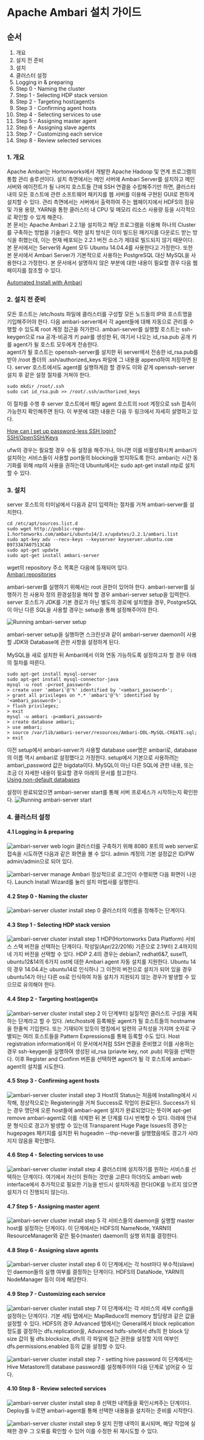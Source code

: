 # Apache Ambari 설치 가이드

## 순서

1. 개요
2. 설치 전 준비
3. 설치
4. 클러스터 설정
  1. Logging in & preparing
  2. Step 0 - Naming the cluster
  3. Step 1 - Selecting HDP stack version
  4. Step 2 - Targeting host(agent)s
  5. Step 3 - Confirming agent hosts
  6. Step 4 - Selecting services to use
  7. Step 5 - Assigning master agent
  8. Step 6 - Assigning slave agents
  9. Step 7 - Customizing each service
  10. Step 8 - Review selected services


### 1. 개요

 Apache Ambari는 Hortonworks에서 개발한 Apache Hadoop 및 연계 프로그램의 통합 관리 솔루션이다. 설치 측면에서는 메인 서버에 Ambari Server를 설치하고 메인 서버와 에이전트가 될 나머지 호스트들 간에 SSH 연결을 수립해주기만 하면, 클러스터 내의 모든 호스트에 관련 소프트웨어 패키지를 웹 서버를 이용해 구현된 GUI로 편하게 설치할 수 있다. 관리 측면에서는 서버에서 출력하여 주는 웹페이지에서 HDFS의 점유 및 가용 용량, YARN을 통한 클러스터 내 CPU 및 메모리 리소스 사용량 등을 시각적으로 확인할 수 있게 해준다.  
 본 문서는 Apache Ambari 2.2.1을 설치하고 해당 프로그램을 이용해 하나의 Cluster를 구축하는 방법을 기술한다. 택한 설치 방식은 이미 빌드된 패키지를 다운로드 받는 방식을 취했는데, 이는 현재 배포되는 2.2.1 버전 소스가 제대로 빌드되지 않기 때문이다.  
 본 문서에서는 Server와 Agent 모두 Ubuntu 14.04.4를 사용한다고 가정한다. 또한 본 문서에서 Ambari Server가 기본적으로 사용하는 PostgreSQL 대신 MySQL을 사용한다고 가정한다. 본 문서에서 설명하지 않은 부분에 대한 내용이 필요할 경우 다음 웹페이지를 참조할 수 있다.

<a href="http://docs.hortonworks.com/HDPDocuments/Ambari-2.2.1.1/bk_Installing_HDP_AMB/content/index.html">Automated Install with Ambari</a>

### 2. 설치 전 준비

 모든 호스트는 /etc/hosts 파일에 클러스터를 구성할 모든 노드들의 IP와 호스트명을 기입해주어야 한다. 다음 ambari-server에서 각 agent들에 대해 자동으로 관리를 수행할 수 있도록 root 계정 접근을 허가한다. ambari-server를 실행할 호스트는 ssh-keygen으로 rsa 공개-비공개 키 pair를 생성한 뒤, 여기서 나오는 id_rsa.pub 공개 키를 agent가 될 호스트 모두에게 전송한다.  
 agent가 될 호스트는 openssh-server를 설치한 뒤 server에서 전송한 id_rsa.pub를 받아 /root 폴더의 .ssh/authorized_keys 파일에 그 내용을 append하여 저장하면 된다. server 호스트에서도 agent를 실행하게끔 할 경우도 이와 같게 openssh-server 설치 후 같은 설정 절차를 거쳐야 한다.

```shell
sudo mkdir /root/.ssh
sudo cat id_rsa.pub >> /root/.ssh/authorized_keys
```

 이 절차를 수행 후 server 호스트에서 해당 agent 호스트의 root 계정으로 ssh 접속이 가능한지 확인해주면 된다. 이 부분에 대한 내용은 다음 두 링크에서 자세히 설명하고 있다.

<a href="http://askubuntu.com/questions/46930/how-can-i-set-up-password-less-ssh-login">How can I set up password-less SSH login?</a>  
<a href="https://help.ubuntu.com/community/SSH/OpenSSH/Keys">SSH/OpenSSH/Keys</a>

 ufw의 경우는 필요할 경우 수동 설정을 해주거나, 아니면 이를 비활성화시켜 ambari가 설치하는 서비스들이 사용할 port들의 blocking을 방지하도록 한다. ambari는 시간 동기화를 위해 ntp의 사용을 권하는데 Ubuntu에서는 sudo apt-get install ntp로 설치할 수 있다.


### 3. 설치

 server 호스트의 터미널에서 다음과 같이 입력하는 절차를 거쳐 ambari-server를 설치한다.

```shell
cd /etc/apt/sources.list.d
sudo wget http://public-repo-1.hortonworks.com/ambari/ubuntu14/2.x/updates/2.2.1/ambari.list
sudo apt-key adv --recv-keys --keyserver keyserver.ubuntu.com B9733A7A07513CAD
sudo apt-get update
sudo apt-get install ambari-server
```

wget의 repository 주소 목록은 다음에 등재되어 있다.  
<a href="http://docs.hortonworks.com/HDPDocuments/Ambari-2.2.1.1/bk_Installing_HDP_AMB/content/_ambari_repositories.html">
Ambari repositories
</a>

ambari-server를 실행하기 위해서는 root 권한이 있어야 한다. ambari-server를 실행하기 전 사용자 정의 환경설정을 해야 할 경우 ambari-server setup을 입력한다. server 호스트가 JDK를 기본 경로가 아닌 별도의 경로에 설치했을 경우, PostgreSQL이 아닌 다른 SQL을 사용할 경우는 setup을 통해 설정해주어야 한다.

![Running ambari-server setup](/docs/images/screenshot_ambari-server_setup.png)

ambari-server setup을 실행하면 스크린샷과 같이 ambari-server daemon이 사용할 JDK와 Database에 관한 사항을 설정하게 된다.

MySQL을 새로 설치한 뒤 Ambari에서 이와 연동 가능하도록 설정하고자 할 경우 아래의 절차를 따른다.

```shell
sudo apt-get install mysql-server
sudo apt-get install mysql-connector-java
mysql -u root -p<root_password>
> create user 'ambari'@'%' identified by '<ambari_password>';
> grant all privileges on *.* 'ambari'@'%' identified by '<ambari_password>';
> flush privileges;
> exit
mysql -u ambari -p<ambari_password>
> create database ambari;
> use ambari;
> source /var/lib/ambari-server/resources/Ambari-DDL-MySQL-CREATE.sql;
> exit
```
이전 setup에서 ambari-server가 사용할 database user명은 ambari로, database의 이름 역시 ambari로 설정했다고 가정한다. setup에서 기본으로 사용하려는 ambari_password 값은 bigdata이다. MySQL이 아닌 다른 SQL에 관한 내용, 또는 조금 더 자세한 내용이 필요할 경우 아래의 문서를 참고한다.  
<a href="http://docs.hortonworks.com/HDPDocuments/Ambari-2.2.1.1/bk_ambari_reference_guide/content/_using_non-default_databases_-_ambari.html">Using non-default databases</a>

설정이 완료되었으면 ambari-server start를 통해 서버 프로세스가 시작하는지 확인한다.
![Running ambari-server start](/docs/images/screenshot_ambari-server_start.png)

### 4. 클러스터 설정

#### 4.1 Logging in & preparing

![ambari-server web login](/docs/images/screenshot_ambari-server_web-login.png)
클러스터를 구축하기 위해 8080 포트의 web server로 접속을 시도하면 다음과 같은 화면을 볼 수 있다. admin 계정의 기본 설정값은 ID/PW admin/admin으로 되어 있다.


![ambari-server manage Ambari](/docs/images/screenshot_ambari-server_manage.png)
정상적으로 로그인이 수행되면 다음 화면이 나온다. Launch Install Wizard를 눌러 설치 마법사를 실행한다.

#### 4.2 Step 0 - Naming the cluster

![ambari-server cluster install step 0](/docs/images/screenshot_ambari-server_cluster-install_step0.png)
클러스터의 이름을 정해주는 단계이다.


#### 4.3 Step 1 - Selecting HDP stack version

![ambari-server cluster install step 1](/docs/images/screenshot_ambari-server_cluster-install_step1.png)
HDP(Hortonworks Data Platform) 서비스 스택 버전을 선택하는 단계이다. 작성일(Apr/22/2016) 기준으로 2.1부터 2.4까지의 네 가지 버전을 선택할 수 있다. HDP 2.4의 경우는 debian7, redhat6&7, suse11, ubuntu12&14의 6가지 ost에 대한 Ambari agent 자동 설치를 지원한다. Ubuntu 14의 경우 14.04.4는 ubuntu14로 인식하나 그 이전의 버전으로 설치가 되어 있을 경우 ubuntu14가 아닌 다른 os로 인식하여 자동 설치가 지원되지 않는 경우가 발생할 수 있으므로 유의해야 한다.


#### 4.4 Step 2 - Targeting host(agent)s

![ambari-server cluster install step 2](/docs/images/screenshot_ambari-server_cluster-install_step2.png)
이 단계부터 실질적인 클러스트 구성을 계획하는 단계라고 할 수 있다. /etc/hosts에 등록해둔 agent가 될 호스트들의 hostname을 한줄씩 기입한다. 또는 기재되어 있듯이 명칭에서 일련의 규칙성을 가지며 숫자로 구별되는 여러 호스트들을 Pattern Expressions를 통해 등록할 수도 있다. Host registration information에서 이 문서에서처럼 SSH 연결을 준비했고 이를 사용하는 경우 ssh-keygen을 실행하여 생성된 id_rsa (priavte key, not .pub) 파일을 선택한다. 이후 Register and Confirm 버튼을 선택하면 agent가 될 각 호스트에 ambari-agent의 설치를 시도한다.


#### 4.5 Step 3 - Confirming agent hosts

![ambari-server cluster install step 3](/docs/images/screenshot_ambari-server_cluster-install_step3.png)
Host의 Status는 처음에 Installing에서 시작해, 정상적으로는 Registering을 거쳐 Success로 작업이 완료된다. Success가 되는 경우 명단에 오른 host들에 ambari-agent 설치가 완료되었다는 뜻이며 apt-get remove ambari-agent로 이를 삭제한 뒤 본 단계를 다시 반복할 수 있다. 아래에 안내문 형식으로 경고가 발생할 수 있는데 Transparent Huge Page Issues의 경우는 hugepages 패키지를 설치한 뒤 hugeadm --thp-never를 실행했음에도 경고가 사라지지 않음을 확인했다.


#### 4.6 Step 4 - Selecting services to use

![ambari-server cluster install step 4](/docs/images/screenshot_ambari-server_cluster-install_step4.png)
클러스터에 설치하기를 원하는 서비스를 선택하는 단계이다. 여기에서 자신이 원하는 것만을 고른다 하더라도 ambari web interface에서 추가적으로 필요한 기능을 반드시 설치하게끔 한다(OK를 누르지 않으면 설치가 더 진행되지 않는다).


#### 4.7 Step 5 - Assigning master agent

![ambari-server cluster install step 5](/docs/images/screenshot_ambari-server_cluster-install_step5.png)
각 서비스들의 daemon을 실행할 master host를 설정하는 단계이다. 이 단계에서는 HDFS의 NameNode, YARN의 ResourceManager와 같은 필수(master) daemon의 실행 위치를 결정한다.


#### 4.8 Step 6 - Assigning slave agents

![ambari-server cluster install step 6](/docs/images/screenshot_ambari-server_cluster-install_step6.png)
이 단계에서는 각 host마다 부수적(slave)인 daemon들의 실행 여부를 결정하는 단계이다. HDFS의 DataNode, YARN의 NodeManager 등이 이에 해당한다.


#### 4.9 Step 7 - Customizing each service

![ambari-server cluster install step 7](/docs/images/screenshot_ambari-server_cluster-install_step7.png)
이 단계에서는 각 서비스의 세부 config을 설정하는 단계이다. 기본 세팅 탭에서는 MapReduce의 memory 할당량과 같은 값을 설정할 수 있다. HDFS의 경우 Advanced 탭에서는 General에서 block replication 정도를 결정하는 dfs.replication을, Advanced hdfs-site에서 dfs의 한 block 당 size 값이 될 dfs.blocksize, dfs의 각 파일에 접근 권한을 설정할 지의 여부인 dfs.permissions.enabled 등의 값을 설정할 수 있다.

![ambari-server cluster install step 7 - setting hive password](/docs/images/screenshot_ambari-server_cluster-install_step7-hive.png)
이 단계에서는 Hive Metastore의 database password를 설정해주어야 다음 단계로 넘어갈 수 있다.


#### 4.10 Step 8 - Review selected services

![ambari-server cluster install step 8](/docs/images/screenshot_ambari-server_cluster-install_step8.png)
선택한 내역들을 확인시켜주는 단계이다. Deploy를 누르면 ambari-agent를 통해 선택한 내용들을 설치하는 준비를 시작한다.

![ambari-server cluster install step 9](/docs/images/screenshot_ambari-server_cluster-install_step9.png)
설치 진행 내역이 표시되며, 해당 작업에 실패한 경우 그 오류를 확인할 수 있어 이를 수정한 뒤 재시도할 수 있다.
